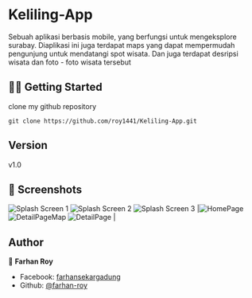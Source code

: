 # Keliling-App
Sebuah aplikasi berbasis mobile, yang berfungsi untuk mengeksplore surabay. Diaplikasi ini juga terdapat maps yang dapat mempermudah pengunjung untuk mendatangi spot wisata. Dan juga terdapat desripsi wisata dan foto - foto wisata tersebut

## ☝🏼  Getting Started
clone my github repository
```
git clone https://github.com/roy1441/Keliling-App.git
```
## Version
v1.0
## 📱 Screenshots
![Splash Screen 1](https://i.imgur.com/aV6fJ8Bm.png)  ![Splash Screen 2](https://i.imgur.com/rMWaOl2m.png)  ![Splash Screen 3](https://i.imgur.com/Z9sAqbWm.png) |![HomePage](https://i.imgur.com/A3PkdhSm.png)  ![DetailPageMap](https://i.imgur.com/T2oMHJhm.png)  ![DetailPage](https://i.imgur.com/t3SH897m.png) |

## Author

👤 **Farhan Roy**

- Facebook: [farhansekargadung](https://web.facebook.com/farhansekargadung)
- Github: [@farhan-roy](https://github.com/roy1441)
